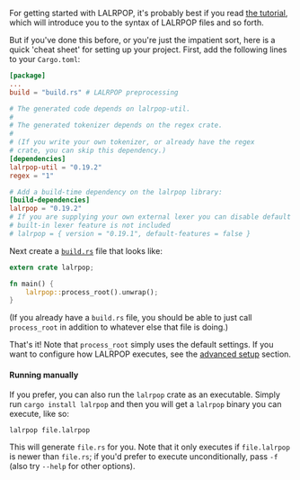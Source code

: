 For getting started with LALRPOP, it's probably best if you read
[the tutorial](tutorial/index.md), which will introduce you
to the syntax of LALRPOP files and so forth.

But if you've done this before, or you're just the impatient sort,
here is a quick 'cheat sheet' for setting up your project.  First, add
the following lines to your `Cargo.toml`:

```toml
[package]
...
build = "build.rs" # LALRPOP preprocessing

# The generated code depends on lalrpop-util.
#
# The generated tokenizer depends on the regex crate.
#
# (If you write your own tokenizer, or already have the regex
# crate, you can skip this dependency.)
[dependencies]
lalrpop-util = "0.19.2"
regex = "1"

# Add a build-time dependency on the lalrpop library:
[build-dependencies]
lalrpop = "0.19.2"
# If you are supplying your own external lexer you can disable default features so that the
# built-in lexer feature is not included
# lalrpop = { version = "0.19.1", default-features = false }
```

Next create a [`build.rs`](https://doc.rust-lang.org/cargo/reference/build-scripts.html) file
that looks like:

```rust
extern crate lalrpop;

fn main() {
    lalrpop::process_root().unwrap();
}
```

(If you already have a `build.rs` file, you should be able to just
call `process_root` in addition to whatever else that file is doing.)

That's it! Note that `process_root` simply uses the default settings.
If you want to configure how LALRPOP executes, see the
[advanced setup](advanced_setup.md) section.

#### Running manually

If you prefer, you can also run the `lalrpop` crate as an
executable. Simply run `cargo install lalrpop` and then you will get a
`lalrpop` binary you can execute, like so:

```
lalrpop file.lalrpop
```

This will generate `file.rs` for you. Note that it only executes if
`file.lalrpop` is newer than `file.rs`; if you'd prefer to execute
unconditionally, pass `-f` (also try `--help` for other options).

